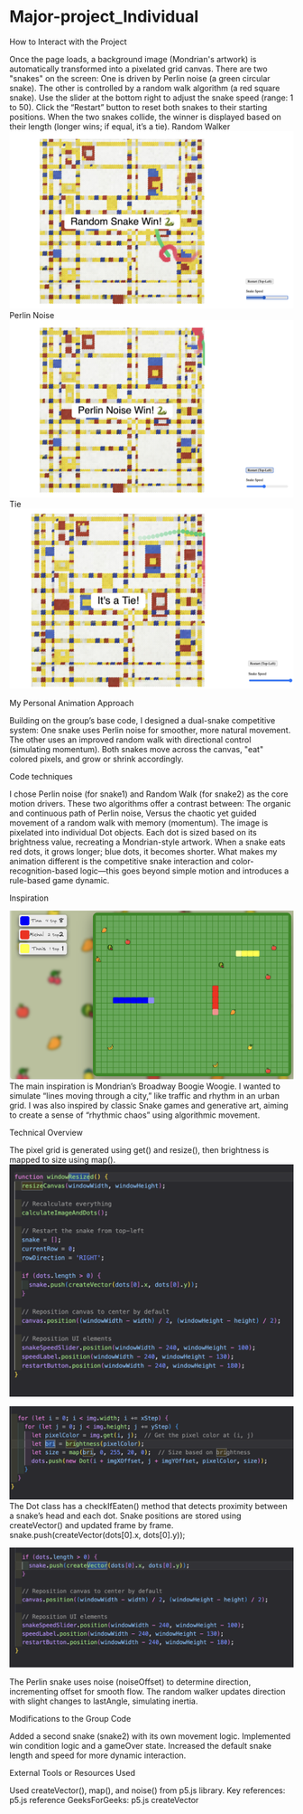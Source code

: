 # Major-project_Individual
How to Interact with the Project

Once the page loads, a background image (Mondrian's artwork) is automatically transformed into a pixelated grid canvas.
There are two "snakes" on the screen:
One is driven by Perlin noise (a green circular snake).
The other is controlled by a random walk algorithm (a red square snake).
Use the slider at the bottom right to adjust the snake speed (range: 1 to 50).
Click the “Restart” button to reset both snakes to their starting positions.
When the two snakes collide, the winner is displayed based on their length (longer wins; if equal, it’s a tie).
Random Walker
![Random Snake Win](assets/Random_snake_win.png)
Perlin Noise
![Perlin Snake Win](assets/perlin_noise_win.png)
Tie 
![It's a tie](assets/tie.png)

My Personal Animation Approach

Building on the group’s base code, I designed a dual-snake competitive system:
One snake uses Perlin noise for smoother, more natural movement.
The other uses an improved random walk with directional control (simulating momentum).
 Both snakes move across the canvas, "eat" colored pixels, and grow or shrink accordingly.

Code techniques

I chose Perlin noise (for snake1) and Random Walk (for snake2) as the core motion drivers.
These two algorithms offer a contrast between:
The organic and continuous path of Perlin noise,
Versus the chaotic yet guided movement of a random walk with memory (momentum).
The image is pixelated into individual Dot objects.
Each dot is sized based on its brightness value, recreating a Mondrian-style artwork.
When a snake eats red dots, it grows longer; blue dots, it becomes shorter.
What makes my animation different is the competitive snake interaction and color-recognition-based logic—this goes beyond simple motion and introduces a rule-based game dynamic.

Inspiration

 ![Inspiration](assets/Inspiration)
The main inspiration is Mondrian’s Broadway Boogie Woogie.
I wanted to simulate “lines moving through a city,” like traffic and rhythm in an urban grid.
I was also inspired by classic Snake games and generative art, aiming to create a sense of “rhythmic chaos” using algorithmic movement.

Technical Overview

The pixel grid is generated using get() and resize(), then brightness is mapped to size using map().
![resize](assets/Resize)

![brightness](assets/bri)
The Dot class has a checkIfEaten() method that detects proximity between a snake’s head and each dot.
Snake positions are stored using createVector() and updated frame by frame.
snake.push(createVector(dots[0].x, dots[0].y));

![vector](assets/vector)

The Perlin snake uses noise (noiseOffset) to determine direction, incrementing offset for smooth flow.
The random walker updates direction with slight changes to lastAngle, simulating inertia.

Modifications to the Group Code

Added a second snake (snake2) with its own movement logic.
Implemented win condition logic and a gameOver state.
Increased the default snake length and speed for more dynamic interaction.


External Tools or Resources Used

Used createVector(), map(), and noise() from p5.js library.
Key references:
p5.js reference
GeeksForGeeks: p5.js createVector

  
